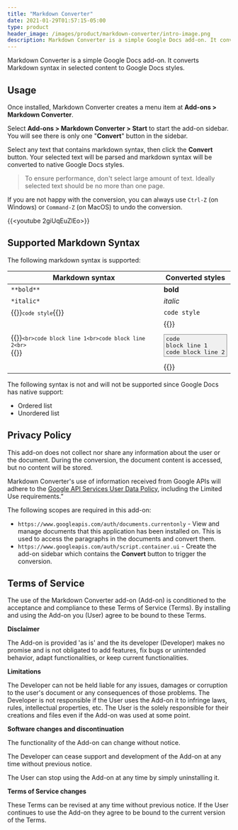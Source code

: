 ```yaml
---
title: "Markdown Converter"
date: 2021-01-29T01:57:15-05:00
type: product
header_image: /images/product/markdown-converter/intro-image.png
description: Markdown Converter is a simple Google Docs add-on. It converts Markdown syntax in selected content into Google Docs styles.
---
```


Markdown Converter is a simple Google Docs add-on. It converts Markdown syntax in selected content to Google Docs styles.

## Usage

Once installed, Markdown Converter creates a menu item at **Add-ons > Markdown Converter**.

Select **Add-ons > Markdown Converter > Start** to start the add-on sidebar. You will see there is only one "**Convert**" button in the sidebar.

Select any text that contains markdown syntax, then click the **Convert** button. Your selected text will be parsed and markdown syntax will be converted to native Google Docs styles.

> To ensure performance, don't select large amount of text. Ideally selected text should be no more than one page.

If you are not happy with the conversion, you can always use `Ctrl-Z` (on Windows) or `Command-Z` (on MacOS) to undo the conversion.

{{<youtube 2giUqEuZlEo>}}

## Supported Markdown Syntax

The following markdown syntax is supported:

Markdown syntax | Converted styles
----------------|--------------------
 `**bold**`     | **bold**
 `*italic*` | *italic*
{{<rawhtml>}}<code>`code style`</code>{{</rawhtml>}} | `code style`
{{<rawhtml>}}<code>```<br>code block line 1<br>code block line 2<br>```<br></code>{{</rawhtml>}} | {{<rawhtml>}}<pre style="border: 1px solid #888; padding: 2px 4px; background: #f0f0f0">code block line 1<br>code block line 2</pre>{{</rawhtml>}}

The following syntax is not and will not be supported since Google Docs has native support:

- Ordered list
- Unordered list

## Privacy Policy

This add-on does not collect nor share any information about the user or the document. During the conversion, the document content is accessed, but no content will be stored.

Markdown Converter's use of information received from Google APIs will adhere to the [Google API Services User Data Policy](https://developers.google.com/terms/api-services-user-data-policy#additional_requirements_for_specific_api_scopes), including the Limited Use requirements.”

The following scopes are required in this add-on:

- `https://www.googleapis.com/auth/documents.currentonly` - View and manage documents that this application has been installed on. This is used to access the paragraphs in the documents and convert them.
- `https://www.googleapis.com/auth/script.container.ui` - Create the add-on sidebar which contains the **Convert** button to trigger the conversion.


## Terms of Service

The use of the Markdown Converter add-on (Add-on) is conditioned to the acceptance and compliance to these Terms of Service (Terms). By installing and using the Add-on you (User) agree to be bound to these Terms.

**Disclaimer**

The Add-on is provided 'as is' and the its developer (Developer)  makes no promise and is not obligated to add features, fix bugs or unintended behavior, adapt functionalities, or keep current functionalities.

**Limitations**

The Developer can not be held liable for any issues, damages or corruption to the user's document or any consequences of those problems. The Developer is not responsible if the User uses the Add-on it to infringe laws, rules, intellectual properties, etc. The User is the solely responsible for their creations and files even if the Add-on was used at some point.

**Software changes and discontinuation**

The functionality of the Add-on can change without notice.

The Developer can cease support and development of the Add-on at any time without previous notice.

The User can stop using the Add-on at any time by simply uninstalling it.

**Terms of Service changes**

These Terms can be revised at any time without previous notice. If the User continues to use the Add-on they agree to be bound to the current version of the Terms.